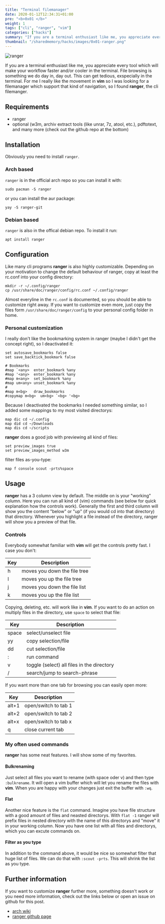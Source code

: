 ```yaml
---
title: "Terminal filemanager"
date: 2020-01-12T12:34:31+01:00
pre: "<b>0x01 </b>"
weight: 1
tags: ["cli", "ranger", "vim"]
categories: ["hacks"]
summary: "If you are a terminal enthusiast like me, you appreciate every tool which will make your workflow faster and/or cooler in the terminal. File browsing is something we do day in, day out. This can get tedious, exspecially in the terminal. For me I really like the movement in **vim** so I was looking for a filemanager which support that kind of navigation, so I found **ranger**, the cli filemanger."
thumbnail: "/sharedmemory/hacks/images/0x01-ranger.png"
---
```


![ranger](/sharedmemory/hacks/images/0x01-ranger.png)

If you are a terminal enthusiast like me, you appreciate every tool which will make your workflow faster and/or cooler in the terminal. File browsing is something we do day in, day out. This can get tedious, exspecially in the terminal. For me I really like the movement in **vim** so I was looking for a filemanager which support that kind of navigation, so I found **ranger**, the cli filemanger.

## Requirements

- ranger
- optional (w3m, archiv extract tools (like unrar, 7z, atool, etc.), pdftotext, and many more (check out the github repo at the bottom)

## Installation

Obviously you need to install `ranger`.

### Arch based

`ranger` is in the official arch repo so you can install it with:

```
sudo pacman -S ranger
```

or you can install the aur package:

```
yay -S ranger-git
```

### Debian based

`ranger` is also in the offical debian repo. To install it run:

```
apt install ranger
```

## Configuration

Like many cli programs **ranger** is also highly customizable. Depending on your motivation to change the default behaviour of ranger, copy at least the rc.conf into your config directory:

```
mkdir -r ~/.config/ranger
cp /usr/share/doc/ranger/config/rc.conf ~/.config/ranger
```

Almost everyline in the `rc.conf` is documented, so you should be able to customize right away. If you want to customize even more, just copy the files form `/usr/share/doc/ranger/config` to your personal config folder in home.

### Personal customization

I really don't like the bookmarking system in ranger (maybe I didn't get the concept right), so I deactivated it:

```
set autosave_bookmarks false
set save_backtick_bookmark false

# Bookmarks
#map `<any>  enter_bookmark %any
#map '<any>  enter_bookmark %any
#map m<any>  set_bookmark %any
#map um<any> unset_bookmark %any
#
#map m<bg>   draw_bookmarks
#copymap m<bg>  um<bg> `<bg> '<bg>
```

Because I deactivated the bookmarks I needed something similar, so I added some mappings to my most visited directorys:

```
map dic cd ~/.config
map did cd ~/Downloads
map dis cd ~/scripts
```

**ranger** does a good job with previewing all kind of files:

```
set preview_images true
set preview_images_method w3m
```

filter files as-you-type:

```
map f console scout -prts%space
```

## Usage

**ranger** has a 3 column view by default. The middle on is your "working" column. Here you can run all kind of (vim) commands (see below for quick explanation how the controls work). Generally the first and third column will show you the content "below" or "up" (if you would cd into that directory) that directory. Whenever you highlight a file instead of the directory, ranger will show you a preview of that file.

### Controls

Everybody somewhat familiar with **vim** will get the controls pretty fast. I case you don't:

| Key | Description                  |
| --- | ---------------------------- |
| h   | moves you down the file tree |
| l   | moves you up the file tree   |
| j   | moves you down the file list |
| k   | moves you up the file list   |

Copying, deleting, etc. will work like in **vim**. If you want to do an action on multiply files in the directory, use `space` to select that file:

| Key  | Description                                |
| ---  | ------------------------------------------ |
|space | select/unselect file                       |
|yy    | copy selection/file                        |
|dd    | cut selection/file                         |
|:     | run command                                |
|v     | toggle (select) all files in the directory |
|/     | search/jump to search-phrase               |

If you want more than one tab for browsing you can easily open more:

| Key  | Description          |
| ---  | -------------------- |
|alt+1 | open/switch to tab 1 |
|alt+2 | open/switch to tab 2 |
|alt+x | open/switch to tab x |
|q     | close current tab    |

### My often used commands

**ranger** has some neat features. I will show some of my favorites.

#### Bulkrenaming

Just select all files you want to rename (with space oder v) and then type `:bulkrename`. It will open a vim buffer which will let you rename the files with **vim**. When you are happy with your changes just exit the buffer with `:wq`.

#### Flat

Another nice feature is the `flat` command. Imagine you have file structure with a good amount of files and neasted directorys. With `flat -1` ranger will prefix files in nested directory with the name of this directorys and "move" it in your working column. Now you have one list with all files and directorys, which you can excute commands on.

#### Filter as you type

In addition to the command above, it would be nice so somewhat filter that huge list of files. We can do that with `:scout -prts`. This will shrink the list as you type.

## Further information

If you want to customize **ranger** further more, something doesn't work or you need more information, check out the links below or open an issue on github for this post.

- [arch wiki](https://wiki.archlinux.org/index.php/Ranger)
- [ranger github page](https://github.com/ranger/ranger)

